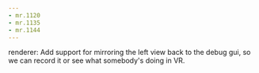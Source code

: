 ```yaml
---
- mr.1120
- mr.1135
- mr.1144
---
```


renderer:
Add support for mirroring the left view back to the debug gui, so we can record it or see what somebody's doing in VR.
